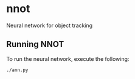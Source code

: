 # nnot
Neural network for object tracking

## Running NNOT

To run the neural network, execute the following:

    ./ann.py
